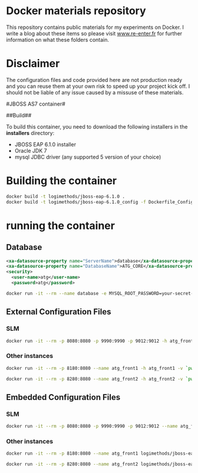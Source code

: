 # Docker materials repository

This repository contains public materials for my experiments on Docker. I write a blog about these items so please visit www.re-enter.fr for further information on what these folders contain.

# Disclaimer

The configuration files and code provided here are not production ready and you can reuse them at your own risk to speed up your project kick off. I should not be liable of any issue caused by a missuse of these materials.

#JBOSS AS7 container#

##Build##

To build this container, you need to download the following installers in the **installers** directory:

* JBOSS EAP 6.1.0 installer
* Oracle JDK 7
* mysql JDBC driver (any supported 5 version of your choice)

# Building the container

```bash
docker build -t logimethods/jboss-eap-6.1.0 .
docker build -t logimethods/jboss-eap-6.1.0_config -f Dockerfile_Config .
```

# running the container

## Database

```xml
<xa-datasource-property name="ServerName">database</xa-datasource-property>
<xa-datasource-property name="DatabaseName">ATG_CORE</xa-datasource-property>
<security>
  <user-name>atg</user-name>
  <password>atg</password>
```

```bash
docker run -it --rm --name database -e MYSQL_ROOT_PASSWORD=your-secret-pw -e MYSQL_DATABASE=ATG_CORE -e MYSQL_USER=atg -e MYSQL_PASSWORD=atg mysql:8.0.2
```

## External Configuration Files

### SLM

```bash
docker run -it --rm -p 8080:8080 -p 9990:9990 -p 9012:9012 -h atg_front_slm --name atg_front_slm -v `pwd`/runtime/atg/config:/srv/jboss/config -v `pwd`/runtime/atg/ear/slm:/opt/jboss-eap-6.1/standalone/deployments -v `pwd`/runtime/atg/log/slm:/var/log/jboss --link database:database  logimethods/jboss-eap-6.1.0 /opt/scripts/jboss.sh start
```

### Other instances

```bash
docker run -it --rm -p 8180:8080 --name atg_front1 -h atg_front1 -v `pwd`/runtime/atg/config:/srv/jboss/config -v `pwd`/runtime/atg/ear/front1:/opt/jboss-eap-6.1/standalone/deployments -v `pwd`/runtime/atg/log/front1:/var/log/jboss --link database:database --link atg_front_slm:atg_front_slm logimethods/jboss-eap-6.1.0 /opt/scripts/jboss.sh start
```

```bash
docker run -it --rm -p 8280:8080 --name atg_front2 -h atg_front2 -v `pwd`/runtime/atg/config:/srv/jboss/config -v `pwd`/runtime/atg/ear/front2:/opt/jboss-eap-6.1/standalone/deployments -v `pwd`/runtime/atg/log/front2:/var/log/jboss --link database:database --link atg_front_slm:atg_front_slm logimethods/jboss-eap-6.1.0 /opt/scripts/jboss.sh start
```

## Embedded Configuration Files

### SLM

```bash
docker run -it --rm -p 8080:8080 -p 9990:9990 -p 9012:9012 --name atg_front_slm logimethods/jboss-eap-6.1.0_config:mysql_6.0.6
```

### Other instances

```bash
docker run -it --rm -p 8180:8080 --name atg_front1 logimethods/jboss-eap-6.1.0_config:mysql_6.0.6
```

```bash
docker run -it --rm -p 8280:8080 --name atg_front2 logimethods/jboss-eap-6.1.0_config:mysql_6.0.6
```